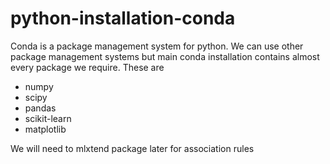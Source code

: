 # python-installation-conda

Conda is a package management system for python.
We can use other package management systems but main conda installation contains almost every package we require.
These are

- numpy
- scipy
- pandas
- scikit-learn
- matplotlib

We will need to mlxtend package later for association rules




